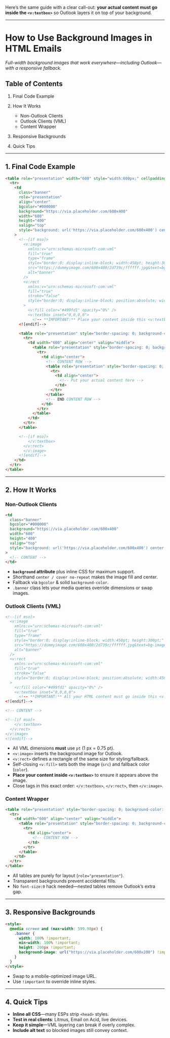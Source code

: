 Here’s the same guide with a clear call-out: **your actual content must go inside the `<v:textbox>`** so Outlook layers it on top of your background.

---

# How to Use Background Images in HTML Emails

_Full-width background images that work everywhere—including Outlook—with a responsive fallback._

## Table of Contents

1. Final Code Example
2. How It Works

   - Non-Outlook Clients
   - Outlook Clients (VML)
   - Content Wrapper

3. Responsive Backgrounds
4. Quick Tips

---

## 1. Final Code Example

```html
<table role="presentation" width="600" style="width:600px;" cellpadding="0" cellspacing="0" border="0" align="center">
  <tr>
    <td
      class="banner"
      role="presentation"
      align="center"
      bgcolor="#000000"
      background="https://via.placeholder.com/600x400"
      width="600"
      height="400"
      valign="top"
      style="background: url('https://via.placeholder.com/600x400') center / cover no-repeat #000000;"
    >
      <!--[if mso]>
        <v:image
          xmlns:v="urn:schemas-microsoft-com:vml"
          fill="true"
          type="frame"
          style="border:0; display:inline-block; width:450pt; height:300pt;"
          src="https://dummyimage.com/600x400/2d739c/ffffff.jpg&text=bg-image"
          alt="banner"
        />
        <v:rect
          xmlns:v="urn:schemas-microsoft-com:vml"
          fill="true"
          stroke="false"
          style="border:0; display:inline-block; position:absolute; width:450pt; height:300pt;"
        >
          <v:fill color="#499fd1" opacity="0%" />
          <v:textbox inset="0,0,0,0">
            <!-- **IMPORTANT:** Place your content inside this <v:textbox> so Outlook layers it above the background image -->
      <![endif]-->

      <table role="presentation" style="border-spacing: 0; background-color: transparent;">
        <tr>
          <td width="600" align="center" valign="middle">
            <table role="presentation" style="border-spacing: 0; background-color: transparent;">
              <tr>
                <td align="center">
                  <!-- CONTENT ROW -->
                  <table role="presentation" style="border-spacing: 0; background-color: transparent;">
                    <tr>
                      <td align="center">
                        <!-- Put your actual content here -->
                      </td>
                    </tr>
                  </table>
                  <!-- END CONTENT ROW -->
                </td>
              </tr>
            </table>
          </td>
        </tr>
      </table>

      <!--[if mso]>
          </v:textbox>
        </v:rect>
        </v:image>
      <![endif]-->
    </td>
  </tr>
</table>
```

---

## 2. How It Works

### Non-Outlook Clients

```html
<td
  class="banner"
  bgcolor="#000000"
  background="https://via.placeholder.com/600x400"
  width="600"
  height="400"
  valign="top"
  style="background: url('https://via.placeholder.com/600x400') center / cover no-repeat #000000;"
>
  <!-- CONTENT -->
</td>
```

- **`background` attribute** plus inline CSS for maximum support.
- Shorthand `center / cover no-repeat` makes the image fill and center.
- Fallback via `bgcolor` & solid `background-color`.
- `.banner` class lets your media queries override dimensions or swap images.

### Outlook Clients (VML)

```html
<!--[if mso]>
  <v:image
    xmlns:v="urn:schemas-microsoft-com:vml"
    fill="true"
    type="frame"
    style="border:0; display:inline-block; width:450pt; height:300pt;"
    src="https://dummyimage.com/600x400/2d739c/ffffff.jpg&text=bg-image"
    alt="banner"
  />
  <v:rect
    xmlns:v="urn:schemas-microsoft-com:vml"
    fill="true"
    stroke="false"
    style="border:0; display:inline-block; position:absolute; width:450pt; height:300pt;"
  >
    <v:fill color="#499fd1" opacity="0%" />
    <v:textbox inset="0,0,0,0">
      <!-- **IMPORTANT:** All your HTML content must go inside this <v:textbox> so it layers atop the background image in Outlook -->
<![endif]-->

<!-- CONTENT -->

<!--[if mso]>
    </v:textbox>
  </v:rect>
</v:image>
<![endif]-->
```

- All VML dimensions **must** use `pt` (1 px = 0.75 pt).
- `<v:image>` inserts the background image for Outlook.
- `<v:rect>` defines a rectangle of the same size for styling/fallback.
- Self-closing `<v:fill>` sets both the image (`src`) and fallback color (`color`).
- **Place your content inside `<v:textbox>`** to ensure it appears above the image.
- Close tags in this exact order: `</v:textbox>`, `</v:rect>`, then `</v:image>`.

### Content Wrapper

```html
<table role="presentation" style="border-spacing: 0; background-color: transparent;">
  <tr>
    <td width="600" align="center" valign="middle">
      <table role="presentation" style="border-spacing: 0; background-color: transparent;">
        <tr>
          <td align="center">
            <!-- CONTENT ROW -->
          </td>
        </tr>
      </table>
    </td>
  </tr>
</table>
```

- All tables are purely for layout (`role="presentation"`).
- Transparent backgrounds prevent accidental fills.
- No `font-size:0` hack needed—nested tables remove Outlook’s extra gap.

---

## 3. Responsive Backgrounds

```html
<style>
  @media screen and (max-width: 599.98px) {
    .banner {
      width: 100% !important;
      min-width: 100% !important;
      height: 200px !important;
      background-image: url("https://via.placeholder.com/600x200") !important;
    }
  }
</style>
```

- Swap to a mobile-optimized image URL.
- Use `!important` to override inline styles.

---

## 4. Quick Tips

- **Inline all CSS**—many ESPs strip `<head>` styles.
- **Test in real clients**: Litmus, Email on Acid, live devices.
- **Keep it simple**—VML layering can break if overly complex.
- **Include alt text** so blocked images still convey context.
